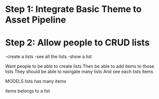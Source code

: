 # Step 1: Integrate Basic Theme to Asset Pipeline

# Step 2: Allow people to CRUD lists

-create a lists
-see all the lists
-show a list

Want people to be able to create lists
Then be able to add items to those lists
They should be able to navigate many lists
And see each lists items

MODELS
lists
  has many items

items
  belongs to a list
